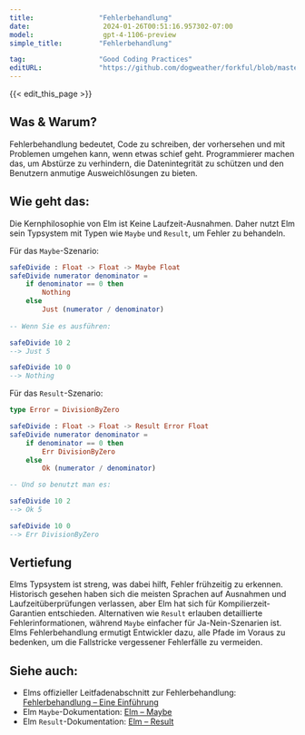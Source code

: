```yaml
---
title:                "Fehlerbehandlung"
date:                  2024-01-26T00:51:16.957302-07:00
model:                 gpt-4-1106-preview
simple_title:         "Fehlerbehandlung"

tag:                  "Good Coding Practices"
editURL:              "https://github.com/dogweather/forkful/blob/master/content/de/elm/handling-errors.md"
---
```


{{< edit_this_page >}}

## Was & Warum?
Fehlerbehandlung bedeutet, Code zu schreiben, der vorhersehen und mit Problemen umgehen kann, wenn etwas schief geht. Programmierer machen das, um Abstürze zu verhindern, die Datenintegrität zu schützen und den Benutzern anmutige Ausweichlösungen zu bieten.

## Wie geht das:
Die Kernphilosophie von Elm ist Keine Laufzeit-Ausnahmen. Daher nutzt Elm sein Typsystem mit Typen wie `Maybe` und `Result`, um Fehler zu behandeln.

Für das `Maybe`-Szenario:

```Elm
safeDivide : Float -> Float -> Maybe Float
safeDivide numerator denominator =
    if denominator == 0 then
        Nothing
    else
        Just (numerator / denominator)
        
-- Wenn Sie es ausführen:

safeDivide 10 2
--> Just 5

safeDivide 10 0
--> Nothing
```

Für das `Result`-Szenario:

```Elm
type Error = DivisionByZero

safeDivide : Float -> Float -> Result Error Float
safeDivide numerator denominator =
    if denominator == 0 then
        Err DivisionByZero
    else
        Ok (numerator / denominator)

-- Und so benutzt man es:

safeDivide 10 2
--> Ok 5

safeDivide 10 0
--> Err DivisionByZero
```

## Vertiefung
Elms Typsystem ist streng, was dabei hilft, Fehler frühzeitig zu erkennen. Historisch gesehen haben sich die meisten Sprachen auf Ausnahmen und Laufzeitüberprüfungen verlassen, aber Elm hat sich für Kompilierzeit-Garantien entschieden. Alternativen wie `Result` erlauben detaillierte Fehlerinformationen, während `Maybe` einfacher für Ja-Nein-Szenarien ist. Elms Fehlerbehandlung ermutigt Entwickler dazu, alle Pfade im Voraus zu bedenken, um die Fallstricke vergessener Fehlerfälle zu vermeiden.

## Siehe auch:
- Elms offizieller Leitfadenabschnitt zur Fehlerbehandlung: [Fehlerbehandlung – Eine Einführung](https://guide.elm-lang.org/error_handling/)
- Elm `Maybe`-Dokumentation: [Elm – Maybe](https://package.elm-lang.org/packages/elm/core/latest/Maybe)
- Elm `Result`-Dokumentation: [Elm – Result](https://package.elm-lang.org/packages/elm/core/latest/Result)
